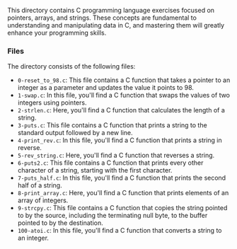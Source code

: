 This directory contains C programming language exercises focused on pointers, arrays, and strings. These concepts are fundamental to understanding and manipulating data in C, and mastering them will greatly enhance your programming skills.

### Files

The directory consists of the following files:

- `0-reset_to_98.c`: This file contains a C function that takes a pointer to an integer as a parameter and updates the value it points to 98.
- `1-swap.c`: In this file, you'll find a C function that swaps the values of two integers using pointers.
- `2-strlen.c`: Here, you'll find a C function that calculates the length of a string.
- `3-puts.c`: This file contains a C function that prints a string to the standard output followed by a new line.
- `4-print_rev.c`: In this file, you'll find a C function that prints a string in reverse.
- `5-rev_string.c`: Here, you'll find a C function that reverses a string.
- `6-puts2.c`: This file contains a C function that prints every other character of a string, starting with the first character.
- `7-puts_half.c`: In this file, you'll find a C function that prints the second half of a string.
- `8-print_array.c`: Here, you'll find a C function that prints elements of an array of integers.
- `9-strcpy.c`: This file contains a C function that copies the string pointed to by the source, including the terminating null byte, to the buffer pointed to by the destination.
- `100-atoi.c`: In this file, you'll find a C function that converts a string to an integer.

